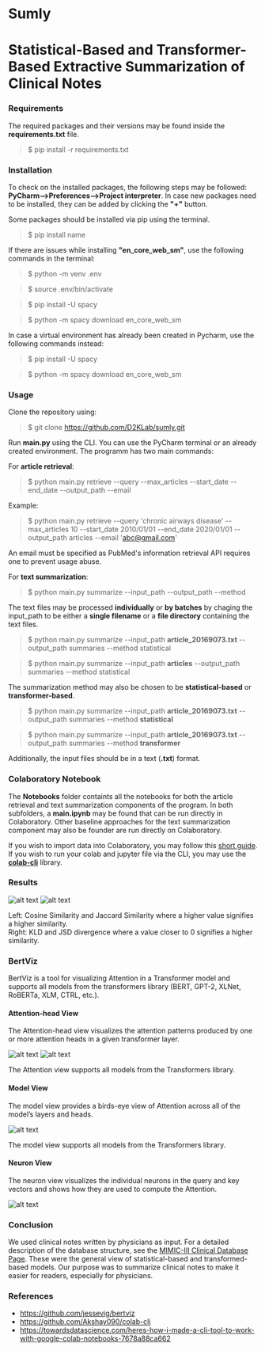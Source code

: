 # Sumly


# Statistical-Based and Transformer-Based Extractive Summarization of Clinical Notes
              

### Requirements 
The required packages and their versions may be found inside the **requirements.txt** file.

> $ pip install -r requirements.txt


### Installation

To check on the installed packages, the following steps may be followed: **PyCharm-->Preferences-->Project interpreter**. In case new packages need to be installed, they can be added by clicking the **"+"** button.

Some packages should be installed via pip using the terminal.

> $ pip install name

If there are issues while installing  **"en_core_web_sm"**, use the following commands in the terminal:

> $ python -m venv .env

> $ source .env/bin/activate

> $ pip install -U spacy

> $ python -m spacy download en_core_web_sm

In case a virtual environment has already been created in Pycharm, use the following commands instead:

> $ pip install -U spacy

> $ python -m spacy download en_core_web_sm


### Usage

Clone the repository using:

> $ git clone https://github.com/D2KLab/sumly.git

Run **main.py** using the CLI. You can use the PyCharm terminal or an already created environment. The programm has two main commands:

For **article retrieval**:

> $ python main.py retrieve --query --max_articles --start_date --end_date --output_path --email

Example:

> $ python main.py retrieve --query 'chronic airways disease' --max_articles 10 --start_date 2010/01/01 --end_date 2020/01/01 --output_path articles --email 'abc@gmail.com'

An email must be specified as PubMed's information retrieval API requires one to prevent usage abuse.

For **text summarization**:

> $ python main.py summarize --input_path --output_path --method

The text files may be processed **individually** or **by batches** by chaging the input_path to be either a **single filename** or a **file directory** containing the text files.

> $ python main.py summarize --input_path **article_20169073.txt** --output_path summaries --method statistical

> $ python main.py summarize --input_path **articles** --output_path summaries --method statistical

The summarization method may also be chosen to be **statistical-based** or **transformer-based**.

> $ python main.py summarize --input_path **article_20169073.txt** --output_path summaries --method **statistical**

> $ python main.py summarize --input_path **article_20169073.txt** --output_path summaries --method **transformer**

Additionally, the input files should be in a text (**.txt**) format.


### Colaboratory Notebook

The **Notebooks** folder containts all the notebooks for both the article retrieval and text summarization components of the program. In both subfolders, a **main.ipynb** may be found that can be run directly in Colaboratory. Other baseline approaches for the text summarization component may also be founder are run directly on Colaboratory.

If you wish to import data into Colaboratory, you may follow this [short guide](https://medium.com/@rizvansaatov94/how-to-import-data-to-google-colab-for-the-beginner-6a311f051279). If you wish to run your colab and jupyter file via the CLI, you may use the [**colab-cli**](https://github.com/Akshay090/colab-cli) library.


### Results

![alt text](https://github.com/D2KLab/sumly/blob/main/Images/cos_and_jacc.png) ![alt text](https://github.com/D2KLab/sumly/blob/main/Images/kld_and_jsd.png)

Left: Cosine Similarity and Jaccard Similarity where a higher value signifies a higher similarity. <br/>
Right: KLD and JSD divergence where a value closer to 0 signifies a higher similarity.


### BertViz

BertViz is a tool for visualizing Attention in a Transformer model and supports all models from the transformers library (BERT, GPT-2, XLNet, RoBERTa, XLM, CTRL, etc.).

#### Attention-head View

The Attention-head view visualizes the attention patterns produced by one or more attention heads in a given transformer layer.

![alt text](https://github.com/D2KLab/sumly/blob/master/Images/head_thumbnail_left.png) 
![alt text](https://github.com/D2KLab/sumly/blob/master/Images/head_thumbnail_right.gif) 

The Attention view supports all models from the Transformers library.

#### Model View

The model view provides a birds-eye view of Attention across all of the model’s layers and heads.

![alt text](https://github.com/D2KLab/sumly/blob/master/Images/model_thumbnail.jpg) 

The model view supports all models from the Transformers library.

#### Neuron View

The neuron view visualizes the individual neurons in the query and key vectors and shows how they are used to compute the Attention.

![alt text](https://github.com/D2KLab/sumly/blob/master/Images/neuron_thumbnail.png)


### Conclusion

We used clinical notes written by physicians as input. For a detailed description of the database structure, see the [MIMIC-III Clinical Database Page](https://physionet.org/content/mimiciii-demo/1.4/). These were the general view of statistical-based and transformed-based models. Our purpose was to summarize clinical notes to make it easier for readers, especially for physicians.


### References

- https://github.com/jessevig/bertviz
- https://github.com/Akshay090/colab-cli
- https://towardsdatascience.com/heres-how-i-made-a-cli-tool-to-work-with-google-colab-notebooks-7678a88ca662
